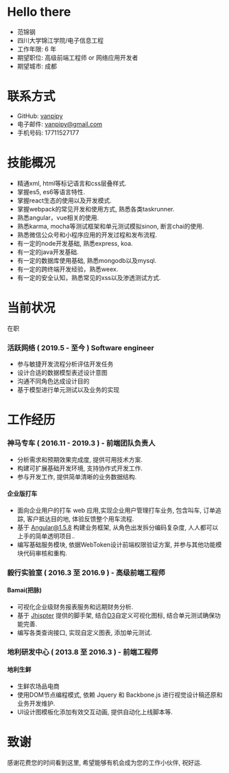 # Hello there
* 范锦钢
* 四川大学锦江学院/电子信息工程
* 工作年限: 6 年
* 期望职位: 高级前端工程师 or 网络应用开发者
* 期望城市: 成都

# 联系方式
* GitHub: [vanpipy](https://github.com/vanpipy)
* 电子邮件: <vanpipy@gmail.com>
* 手机号码: 17711527177

# 技能概况
* 精通xml, html等标记语言和css层叠样式.
* 掌握es5, es6等语言特性.
* 掌握react生态的使用以及开发模式.
* 掌握webpack的常见开发和使用方式, 熟悉各类taskrunner.
* 熟悉angular，vue相关的使用.
* 熟悉karma, mocha等测试框架和单元测试模拟sinon, 断言chai的使用.
* 熟悉微信公众号和小程序应用的开发过程和发布流程.
* 有一定的node开发基础, 熟悉express, koa.
* 有一定的java开发基础.
* 有一定的数据库使用基础, 熟悉mongodb以及mysql.
* 有一定的跨终端开发经验，熟悉weex.
* 有一定的安全认知，熟悉常见的xss以及渗透测试方式.

# 当前状况
在职

### 活跃网络 ( 2019.5 - 至今 ) Software engineer

* 参与敏捷开发流程分析评估开发任务
* 设计合适的数据模型表述设计意图
* 沟通不同角色达成设计目的
* 基于模型进行单元测试以及业务的实现

# 工作经历

### 神马专车 ( 2016.11 - 2019.3 ) - 前端团队负责人

* 分析需求和预期效果完成度, 提供可用技术方案.
* 构建可扩展基础开发环境, 支持协作式开发工作.
* 参与开发工作, 提供简单清晰的业务数据结构.

#### 企业版打车
* 面向企业用户的打车 web 应用,实现企业用户管理打车业务, 包含叫车, 订单追踪, 客户抵达目的地, 体验反馈整个用车流程. 
* 基于 Angular@1.5.8 构建业务框架, 从角色出发拆分编码复杂度, 人人都可以上手的简单透明项目..
* 编写基础服务模块, 依据WebToken设计前端权限验证方案, 并参与其他功能模块代码审核和重构.

### 毅行实验室 ( 2016.3 至 2016.9 ) - 高级前端工程师

#### Bamai(把脉)
* 可视化企业级财务报表服务和远期财务分析.
* 基于 [Jhispter](https://www.jhipster.tech/) 提供的脚手架, 结合[D3](https://d3js.org/)自定义可视化图标, 结合单元测试确保功能完善.
* 编写各类查询接口, 实现自定义图表, 添加单元测试.

### 地利研发中心 ( 2013.8 至 2016.3 ) - 前端工程师

#### 地利生鲜
* 生鲜农场品电商
* 使用DOM节点编程模式, 依赖 Jquery 和 Backbone.js 进行视觉设计稿还原和业务开发维护.
* UI设计图模板化添加有效交互动画, 提供自动化上线脚本等.

# 致谢
感谢花费您的时间看到这里, 希望能够有机会成为您的工作小伙伴, 祝好运.
